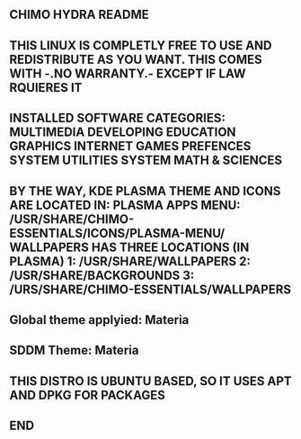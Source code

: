CHIMO HYDRA README
-
THIS LINUX IS COMPLETLY FREE TO USE AND REDISTRIBUTE AS YOU WANT.
THIS COMES WITH -.NO WARRANTY.- EXCEPT IF LAW RQUIERES IT
-
INSTALLED SOFTWARE CATEGORIES:
MULTIMEDIA
DEVELOPING
EDUCATION
GRAPHICS
INTERNET
GAMES
PREFENCES
SYSTEM UTILITIES
SYSTEM
MATH & SCIENCES
-
BY THE WAY, KDE PLASMA THEME AND ICONS ARE LOCATED IN:
PLASMA APPS MENU: /USR/SHARE/CHIMO-ESSENTIALS/ICONS/PLASMA-MENU/
WALLPAPERS HAS THREE LOCATIONS (IN PLASMA)
1: /USR/SHARE/WALLPAPERS
2: /USR/SHARE/BACKGROUNDS
3: /URS/SHARE/CHIMO-ESSENTIALS/WALLPAPERS
-
Global theme applyied:
Materia
-
SDDM Theme:
Materia
-
THIS DISTRO IS UBUNTU BASED, SO IT USES APT AND DPKG FOR PACKAGES
-
  END
-
